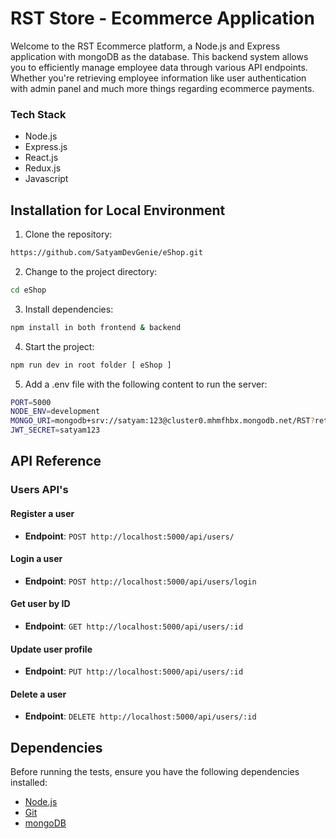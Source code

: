# RST Store - Ecommerce Application

Welcome to the RST Ecommerce platform, a Node.js and Express application with mongoDB as the database. This backend system allows you to efficiently manage employee data through various API endpoints. Whether you're retrieving employee information like user authentication with admin panel and much more things regarding ecommerce payments.

### Tech Stack

- Node.js
- Express.js
- React.js
- Redux.js
- Javascript


## Installation for Local Environment

1. Clone the repository:

```bash
https://github.com/SatyamDevGenie/eShop.git
```

2. Change to the project directory:

```bash
cd eShop
```

3. Install dependencies:

```bash
npm install in both frontend & backend
```

4. Start the project:

```bash
npm run dev in root folder [ eShop ]
```

5. Add a .env file with the following content to run the server:

```bash
PORT=5000
NODE_ENV=development
MONGO_URI=mongodb+srv://satyam:123@cluster0.mhmfhbx.mongodb.net/RST?retryWrites=true&w=majority
JWT_SECRET=satyam123
```


## API Reference

### Users API's

#### Register a user

- **Endpoint**: `POST http://localhost:5000/api/users/`


#### Login a user

- **Endpoint**: `POST http://localhost:5000/api/users/login`


#### Get user by ID

- **Endpoint**: `GET http://localhost:5000/api/users/:id`

#### Update user profile

- **Endpoint**: `PUT http://localhost:5000/api/users/:id`


#### Delete a user

- **Endpoint**: `DELETE http://localhost:5000/api/users/:id`



## Dependencies

Before running the tests, ensure you have the following dependencies installed:

- [Node.js](https://nodejs.org/)
- [Git](https://www.git.com/)
- [mongoDB](https://www.npmjs.com/package/mongodb)


